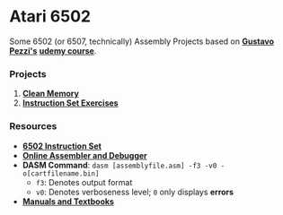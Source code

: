 # Atari 6502

Some 6502 (or 6507, technically) Assembly Projects based on [**Gustavo Pezzi's**](https://pikuma.com/) [**udemy course**](https://www.udemy.com/course/programming-games-for-the-atari-2600/).

### Projects

1. [**Clean Memory**](cleanmem/)
2. [**Instruction Set Exercises**](exercises/)

### Resources

- [**6502 Instruction Set**](http://www.6502.org/tutorials/6502opcodes.html)
- [**Online Assembler and Debugger**](https://8bitworkshop.com/)
- **DASM Command**: `dasm [assemblyfile.asm] -f3 -v0 -o[cartfilename.bin]`
    - `f3`: Denotes output format
    - `v0`: Denotes verboseness level; `0` only displays **errors**
- [**Manuals and Textbooks**](texts/)